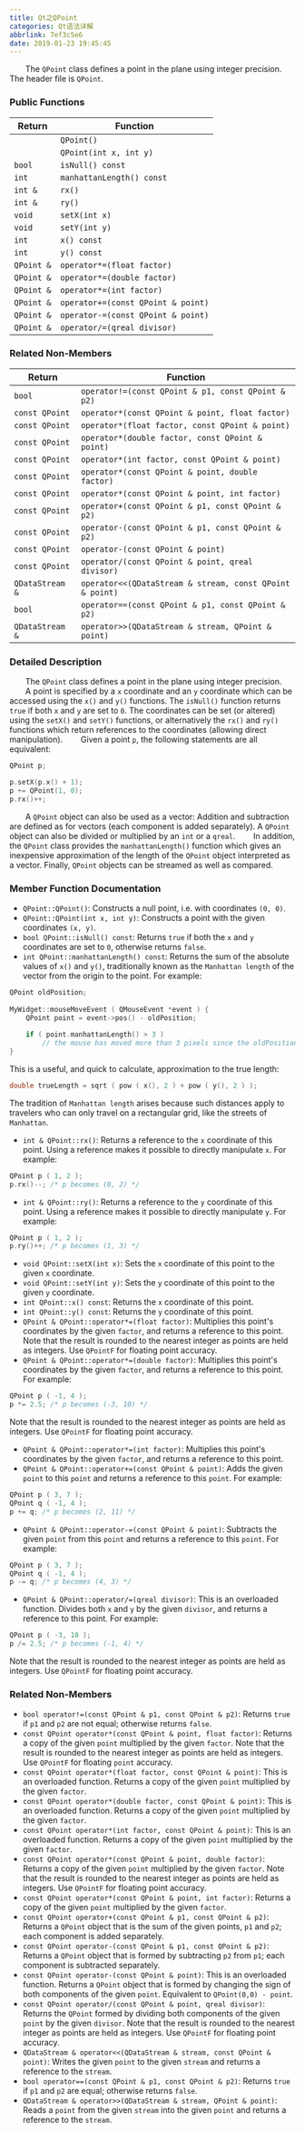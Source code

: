 ```yaml
---
title: Qt之QPoint
categories: Qt语法详解
abbrlink: 7ef3c5e6
date: 2019-01-23 19:45:45
---
```

&emsp;&emsp;The `QPoint` class defines a point in the plane using integer precision. The header file is `QPoint`.

### Public Functions

Return     | Function
-----------|----------
           | `QPoint()`
           | `QPoint(int x, int y)`
`bool`     | `isNull() const`
`int`      | `manhattanLength() const`
`int &`    | `rx()`
`int &`    | `ry()`
`void`     | `setX(int x)`
`void`     | `setY(int y)`
`int`      | `x() const`
`int`      | `y() const`
`QPoint &` | `operator*=(float factor)`
`QPoint &` | `operator*=(double factor)`
`QPoint &` | `operator*=(int factor)`
`QPoint &` | `operator+=(const QPoint & point)`
`QPoint &` | `operator-=(const QPoint & point)`
`QPoint &` | `operator/=(qreal divisor)`

### Related Non-Members

Return          | Function
----------------|---------
`bool`          | `operator!=(const QPoint & p1, const QPoint & p2)`
`const QPoint`  | `operator*(const QPoint & point, float factor)`
`const QPoint`  | `operator*(float factor, const QPoint & point)`
`const QPoint`  | `operator*(double factor, const QPoint & point)`
`const QPoint`  | `operator*(int factor, const QPoint & point)`
`const QPoint`  | `operator*(const QPoint & point, double factor)`
`const QPoint`  | `operator*(const QPoint & point, int factor)`
`const QPoint`  | `operator+(const QPoint & p1, const QPoint & p2)`
`const QPoint`  | `operator-(const QPoint & p1, const QPoint & p2)`
`const QPoint`  | `operator-(const QPoint & point)`
`const QPoint`  | `operator/(const QPoint & point, qreal divisor)`
`QDataStream &` | `operator<<(QDataStream & stream, const QPoint & point)`
`bool`          | `operator==(const QPoint & p1, const QPoint & p2)`
`QDataStream &` | `operator>>(QDataStream & stream, QPoint & point)`

### Detailed Description

&emsp;&emsp;The `QPoint` class defines a point in the plane using integer precision.
&emsp;&emsp;A point is specified by a `x` coordinate and an `y` coordinate which can be accessed using the `x()` and `y()` functions. The `isNull()` function returns `true` if both `x` and `y` are set to `0`. The coordinates can be set (or altered) using the `setX()` and `setY()` functions, or alternatively the `rx()` and `ry()` functions which return references to the coordinates (allowing direct manipulation).
&emsp;&emsp;Given a point `p`, the following statements are all equivalent:

``` cpp
QPoint p;

p.setX(p.x() + 1);
p += QPoint(1, 0);
p.rx()++;
```

&emsp;&emsp;A `QPoint` object can also be used as a vector: Addition and subtraction are defined as for vectors (each component is added separately). A `QPoint` object can also be divided or multiplied by an `int` or a `qreal`.
&emsp;&emsp;In addition, the `QPoint` class provides the `manhattanLength()` function which gives an inexpensive approximation of the length of the `QPoint` object interpreted as a vector. Finally, `QPoint` objects can be streamed as well as compared.

### Member Function Documentation

- `QPoint::QPoint()`: Constructs a null point, i.e. with coordinates `(0, 0)`.
- `QPoint::QPoint(int x, int y)`: Constructs a point with the given coordinates `(x, y)`.
- `bool QPoint::isNull() const`: Returns `true` if both the `x` and `y` coordinates are set to `0`, otherwise returns `false`.
- `int QPoint::manhattanLength() const`: Returns the sum of the absolute values of `x()` and `y()`, traditionally known as the `Manhattan length` of the vector from the origin to the point. For example:

``` cpp
QPoint oldPosition;
​
MyWidget::mouseMoveEvent ( QMouseEvent *event ) {
    QPoint point = event->pos() - oldPosition;
​
    if ( point.manhattanLength() > 3 )
        // the mouse has moved more than 3 pixels since the oldPosition
}
```

This is a useful, and quick to calculate, approximation to the true length:

``` cpp
double trueLength = sqrt ( pow ( x(), 2 ) + pow ( y(), 2 ) );
```

The tradition of `Manhattan length` arises because such distances apply to travelers who can only travel on a rectangular grid, like the streets of `Manhattan`.

- `int & QPoint::rx()`: Returns a reference to the `x` coordinate of this point. Using a reference makes it possible to directly manipulate `x`. For example:

``` cpp
QPoint p ( 1, 2 );
p.rx()--; /* p becomes (0, 2) */
```

- `int & QPoint::ry()`: Returns a reference to the `y` coordinate of this point. Using a reference makes it possible to directly manipulate `y`. For example:

``` cpp
QPoint p ( 1, 2 );
p.ry()++; /* p becomes (1, 3) */
```

- `void QPoint::setX(int x)`: Sets the `x` coordinate of this point to the given `x` coordinate.
- `void QPoint::setY(int y)`: Sets the `y` coordinate of this point to the given `y` coordinate.
- `int QPoint::x() const`: Returns the `x` coordinate of this point.
- `int QPoint::y() const`: Returns the `y` coordinate of this point.
- `QPoint & QPoint::operator*=(float factor)`: Multiplies this point's coordinates by the given `factor`, and returns a reference to this point. Note that the result is rounded to the nearest integer as points are held as integers. Use `QPointF` for floating point accuracy.
- `QPoint & QPoint::operator*=(double factor)`: Multiplies this point's coordinates by the given `factor`, and returns a reference to this point. For example:

``` cpp
QPoint p ( -1, 4 );
p *= 2.5; /* p becomes (-3, 10) */
```

Note that the result is rounded to the nearest integer as points are held as integers. Use `QPointF` for floating point accuracy.

- `QPoint & QPoint::operator*=(int factor)`: Multiplies this point's coordinates by the given `factor`, and returns a reference to this point.
- `QPoint & QPoint::operator+=(const QPoint & point)`: Adds the given `point` to this `point` and returns a reference to this `point`. For example:

``` cpp
QPoint p ( 3, 7 );
QPoint q ( -1, 4 );
p += q; /* p becomes (2, 11) */
```

- `QPoint & QPoint::operator-=(const QPoint & point)`: Subtracts the given `point` from this `point` and returns a reference to this `point`. For example:

``` cpp
QPoint p ( 3, 7 );
QPoint q ( -1, 4 );
p -= q; /* p becomes (4, 3) */
```

- `QPoint & QPoint::operator/=(qreal divisor)`: This is an overloaded function. Divides both `x` and `y` by the given `divisor`, and returns a reference to this point. For example:

``` cpp
QPoint p ( -3, 10 );
p /= 2.5; /* p becomes (-1, 4) */
```

Note that the result is rounded to the nearest integer as points are held as integers. Use `QPointF` for floating point accuracy.

### Related Non-Members

- `bool operator!=(const QPoint & p1, const QPoint & p2)`: Returns `true` if `p1` and `p2` are not equal; otherwise returns `false`.
- `const QPoint operator*(const QPoint & point, float factor)`: Returns a copy of the given `point` multiplied by the given `factor`. Note that the result is rounded to the nearest integer as points are held as integers. Use `QPointF` for floating `point` accuracy.
- `const QPoint operator*(float factor, const QPoint & point)`: This is an overloaded function. Returns a copy of the given `point` multiplied by the given `factor`.
- `const QPoint operator*(double factor, const QPoint & point)`: This is an overloaded function. Returns a copy of the given `point` multiplied by the given `factor`.
- `const QPoint operator*(int factor, const QPoint & point)`: This is an overloaded function. Returns a copy of the given `point` multiplied by the given `factor`.
- `const QPoint operator*(const QPoint & point, double factor)`: Returns a copy of the given `point` multiplied by the given `factor`. Note that the result is rounded to the nearest integer as points are held as integers. Use `QPointF` for floating point accuracy.
- `const QPoint operator*(const QPoint & point, int factor)`: Returns a copy of the given `point` multiplied by the given `factor`.
- `const QPoint operator+(const QPoint & p1, const QPoint & p2)`: Returns a `QPoint` object that is the sum of the given points, `p1` and `p2`; each component is added separately.
- `const QPoint operator-(const QPoint & p1, const QPoint & p2)`: Returns a `QPoint` object that is formed by subtracting `p2` from `p1`; each component is subtracted separately.
- `const QPoint operator-(const QPoint & point)`: This is an overloaded function. Returns a `QPoint` object that is formed by changing the sign of both components of the given `point`. Equivalent to `QPoint(0,0) - point`.
- `const QPoint operator/(const QPoint & point, qreal divisor)`: Returns the `QPoint` formed by dividing both components of the given `point` by the given `divisor`. Note that the result is rounded to the nearest integer as points are held as integers. Use `QPointF` for floating point accuracy.
- `QDataStream & operator<<(QDataStream & stream, const QPoint & point)`: Writes the given `point` to the given `stream` and returns a reference to the `stream`.
- `bool operator==(const QPoint & p1, const QPoint & p2)`: Returns `true` if `p1` and `p2` are equal; otherwise returns `false`.
- `QDataStream & operator>>(QDataStream & stream, QPoint & point)`: Reads a `point` from the given `stream` into the given `point` and returns a reference to the `stream`.